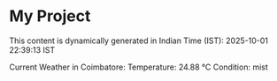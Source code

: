 # My Project

This content is dynamically generated in Indian Time (IST): 2025-10-01 22:39:13 IST


Current Weather in Coimbatore:
Temperature: 24.88 °C
Condition: mist
